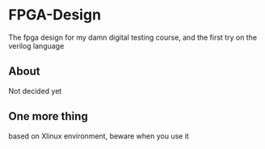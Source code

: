 FPGA-Design
===========

The fpga design for my damn digital testing course, and the first try on the verilog language

About
-----

Not decided yet

One more thing
--------------

based on Xlinux environment, beware when you use it

